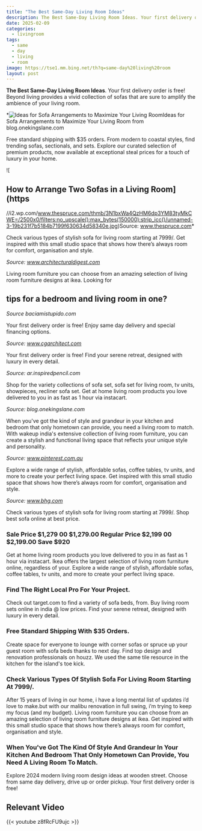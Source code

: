 ```yaml
---
title: "The Best Same-Day Living Room Ideas"
description: The Best Same-Day Living Room Ideas. Your first delivery order is free! Beyond living provides a vivid collection of sofas that are sure to amplify the ambience...
date: 2025-02-09
categories:
  - livingroom
tags:
  - same
  - day
  - living
  - room
image: https://tse1.mm.bing.net/th?q=same-day%20living%20room
layout: post
---
```


**The Best Same-Day Living Room Ideas**. Your first delivery order is free! Beyond living provides a vivid collection of sofas that are sure to amplify the ambience of your living room.

*![Ideas for Sofa Arrangements to Maximize Your Living Room](https://i2.wp.com/assets.onekingslane.com/m/7c16b1ed55a9b625/Super_Theme_Large-65221_LIFE-STYLE-TRAD-RUSTIC-SPRING-ROOM-0321)Ideas for Sofa Arrangements to Maximize Your Living Room from blog.onekingslane.com

Free standard shipping with $35 orders. From modern to coastal styles, find trending sofas, sectionals, and sets. Explore our curated selection of premium products, now available at exceptional steal prices for a touch of luxury in your home.

![

## How to Arrange Two Sofas in a Living Room](https

//i2.wp.com/www.thespruce.com/thmb/3N1bxWa4QzHM6dp3YM83tyMkCWE=/2500x0/filters:no_upscale():max_bytes(150000):strip_icc()/unnamed-3-19b231f7b5184b7199f630634d58340e.jpg)Source: www.thespruce.com*

Check various types of stylish sofa for living room starting at 7999/. Get inspired with this small studio space that shows how there’s always room for comfort, organisation and style.

*Source: www.architecturaldigest.com*

Living room furniture you can choose from an amazing selection of living room furniture designs at ikea. Looking for

## tips for a bedroom and living room in one?

*Source baciamistupido.com*

Your first delivery order is free! Enjoy same day delivery and special financing options.

*Source: www.cgarchitect.com*

Your first delivery order is free! Find your serene retreat, designed with luxury in every detail.

*Source: ar.inspiredpencil.com*

Shop for the variety collections of sofa set, sofa set for living room, tv units, showpieces, recliner sofa set. Get at home living room products you love delivered to you in as fast as 1 hour via instacart.

*Source: blog.onekingslane.com*

When you've got the kind of style and grandeur in your kitchen and bedroom that only hometown can provide, you need a living room to match. With wakeup india's extensive collection of living room furniture, you can create a stylish and functional living space that reflects your unique style and personality.

*Source: www.pinterest.com.au*

Explore a wide range of stylish, affordable sofas, coffee tables, tv units, and more to create your perfect living space. Get inspired with this small studio space that shows how there’s always room for comfort, organisation and style.

*Source: www.bhg.com*

Check various types of stylish sofa for living room starting at 7999/. Shop best sofa online at best price.

### Sale Price $1,279 00 $1,279.00 Regular Price $2,199 00 $2,199.00 Save $920

Get at home living room products you love delivered to you in as fast as 1 hour via instacart. Ikea offers the largest selection of living room furniture online, regardless of your. Explore a wide range of stylish, affordable sofas, coffee tables, tv units, and more to create your perfect living space.

### Find The Right Local Pro For Your Project.

Check out target.com to find a variety of sofa beds, from. Buy living room sets online in india @ low prices. Find your serene retreat, designed with luxury in every detail.

### Free Standard Shipping With $35 Orders.

Create space for everyone to lounge with corner sofas or spruce up your guest room with sofa beds thanks to next day. Find top design and renovation professionals on houzz. We used the same tile resource in the kitchen for the island's toe kick.

### Check Various Types Of Stylish Sofa For Living Room Starting At 7999/.

After 15 years of living in our home, i have a long mental list of updates i’d love to make.but with our malibu renovation in full swing, i’m trying to keep my focus (and my budget). Living room furniture you can choose from an amazing selection of living room furniture designs at ikea. Get inspired with this small studio space that shows how there’s always room for comfort, organisation and style.

### When You've Got The Kind Of Style And Grandeur In Your Kitchen And Bedroom That Only Hometown Can Provide, You Need A Living Room To Match.

Explore 2024 modern living room design ideas at wooden street. Choose from same day delivery, drive up or order pickup. Your first delivery order is free!

## Relevant Video

{{< youtube z8fRcFU9ujc >}}

